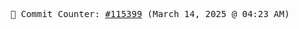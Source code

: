 <p align="center">
    <samp>
        📮 Commit Counter: <a href="https://github.com/Javascript-void0/Javascript-void0/commits/main">#115399</a> (March 14, 2025 @ 04:23 AM)
    </samp>
</p>